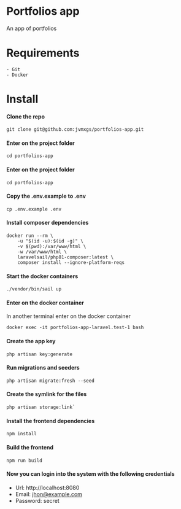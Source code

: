 # Portfolios app

An app of portfolios

# Requirements
	- Git
    - Docker

# Install

#### Clone the repo

```
git clone git@github.com:jvmxgs/portfolios-app.git
```


#### Enter on the project folder

```
cd portfolios-app
```


#### Enter on the project folder

```
cd portfolios-app
```


#### Copy the .env.example to .env

```
cp .env.example .env
```


#### Install composer dependencies

```
docker run --rm \
	-u "$(id -u):$(id -g)" \
	-v $(pwd):/var/www/html \
	-w /var/www/html \
	laravelsail/php81-composer:latest \
	composer install --ignore-platform-reqs
```


#### Start the docker containers
```
./vendor/bin/sail up
```

#### Enter on the docker container
In another terminal enter on the docker container
```
docker exec -it portfolios-app-laravel.test-1 bash
```

#### Create the app key
```
php artisan key:generate
```


#### Run migrations and seeders
```
php artisan migrate:fresh --seed
```

#### Create the symlink for the files
```
php artisan storage:link`
```

#### Install the frontend dependencies
```
npm install
```

#### Build the frontend
```
npm run build
```
#### Now you can login into the system with the following credentials
- Url: http://localhost:8080
- Email: jhon@example.com
- Password: secret
